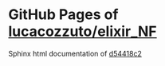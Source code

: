 GitHub Pages of [lucacozzuto/elixir_NF](https://github.com/lucacozzuto/elixir_NF.git)
===
Sphinx html documentation of [d54418c2](https://github.com/lucacozzuto/elixir_NF/tree/d54418c215048ac59168d1dfc75cacead422491b)
